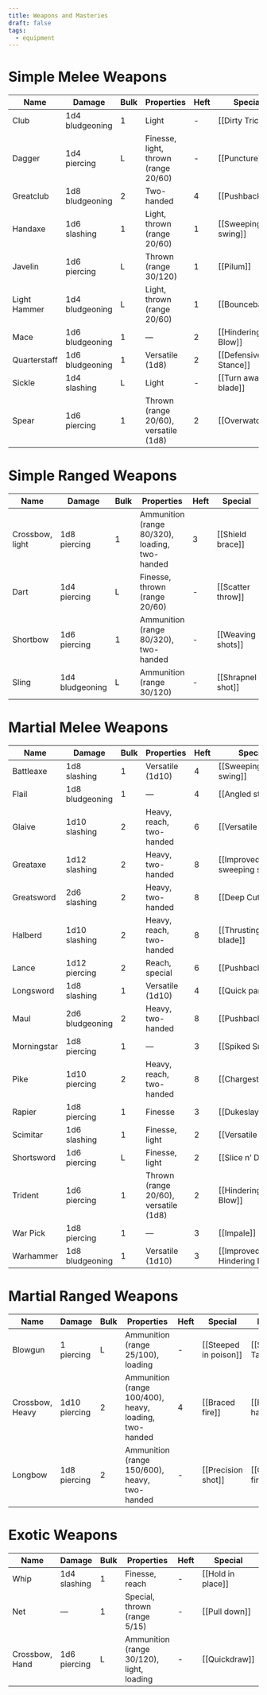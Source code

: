 ```yaml
---
title: Weapons and Masteries
draft: false
tags:
  - equipment
---
```

# Simple Melee Weapons

| Name         | Damage          | Bulk | Properties                            | Heft | Special                 | Mastery            |
| ------------ | --------------- | ---- | ------------------------------------- | ---- | ----------------------- | ------------------ |
| Club         | 1d4 bludgeoning | 1    | Light                                 | -    | [[Dirty Trick]]         | [[Dirt Cheap]]     |
| Dagger       | 1d4 piercing    | L    | Finesse, light, thrown (range 20/60)  | -    | [[Puncture]]            | [[Bloodletter]]    |
| Greatclub    | 1d8 bludgeoning | 2    | Two-handed                            | 4    | [[Pushback]]            | [[Sit down]]       |
| Handaxe      | 1d6 slashing    | 1    | Light, thrown (range 20/60)           | 1    | [[Sweeping swing]]      | [[Follow up]]      |
| Javelin      | 1d6 piercing    | L    | Thrown (range 30/120)                 | 1    | [[Pilum]]               | [[Beast feller]]   |
| Light Hammer | 1d4 bludgeoning | L    | Light, thrown (range 20/60)           | 1    | [[Bounceback]]          | [[Battle Rhythm]]  |
| Mace         | 1d6 bludgeoning | 1    | —                                     | 2    | [[Hindering Blow]]      | [[Halting Blow]]   |
| Quarterstaff | 1d6 bludgeoning | 1    | Versatile (1d8)                       | 2    | [[Defensive Stance]]    | [[Focused Stance]] |
| Sickle       | 1d4 slashing    | L    | Light                                 | -    | [[Turn away the blade]] | [[Biting Blade]]   |
| Spear        | 1d6 piercing    | 1    | Thrown (range 20/60), versatile (1d8) | 2    | [[Overwatch]]           | [[Braced attack]]  |

# Simple Ranged Weapons
| Name            | Damage          | Bulk | Properties                                     | Heft | Special           | Mastery              |
| --------------- | --------------- | ---- | ---------------------------------------------- | ---- | ----------------- | -------------------- |
| Crossbow, light | 1d8 piercing    | 1    | Ammunition (range 80/320), loading, two-handed | 3    | [[Shield brace]]  | [[Fast hands]]       |
| Dart            | 1d4 piercing    | L    | Finesse, thrown (range 20/60)                  | -    | [[Scatter throw]] | [[Improved Scatter]] |
| Shortbow        | 1d6 piercing    | 1    | Ammunition (range 80/320), two-handed          | -    | [[Weaving shots]] | [[Hunter’s rush]]    |
| Sling           | 1d4 bludgeoning | L    | Ammunition (range 30/120)                      | -    | [[Shrapnel shot]] | [[Goliath feller]]   |

# Martial Melee Weapons

| Name        | Damage          | Bulk | Properties                            | Heft | Special                      | Mastery              |
| ----------- | --------------- | ---- | ------------------------------------- | ---- | ---------------------------- | -------------------- |
| Battleaxe   | 1d8 slashing    | 1    | Versatile (1d10)                      | 4    | [[Sweeping swing]]           | [[Deep Bite]]        |
| Flail       | 1d8 bludgeoning | 1    | —                                     | 4    | [[Angled strike]]            | [[Cleaving strike]]  |
| Glaive      | 1d10 slashing   | 2    | Heavy, reach, two-handed              | 6    | [[Versatile blade]]          | [[Brace!]]           |
| Greataxe    | 1d12 slashing   | 2    | Heavy, two-handed                     | 8    | [[Improved sweeping swing]]  | [[Improved Cleave]]  |
| Greatsword  | 2d6 slashing    | 2    | Heavy, two-handed                     | 8    | [[Deep Cut]]                 | [[Kingslayer]]       |
| Halberd     | 1d10 slashing   | 2    | Heavy, reach, two-handed              | 8    | [[Thrusting blade]]          | [[Brace!]]           |
| Lance       | 1d12 piercing   | 2    | Reach, special                        | 6    | [[Pushback]]                 | [[Rushing strike]]   |
| Longsword   | 1d8 slashing    | 1    | Versatile (1d10)                      | 4    | [[Quick parry]]              | [[Prince slayer]]    |
| Maul        | 2d6 bludgeoning | 2    | Heavy, two-handed                     | 8    | [[Pushback]]                 | [[Sit down]]         |
| Morningstar | 1d8 piercing    | 1    | —                                     | 3    | [[Spiked Smash]]             | [[Improved Impale]]  |
| Pike        | 1d10 piercing   | 2    | Heavy, reach, two-handed              | 8    | [[Chargestopper]]            | [[Brace!]]           |
| Rapier      | 1d8 piercing    | 1    | Finesse                               | 3    | [[Dukeslayer]]               | [[Puncture]]         |
| Scimitar    | 1d6 slashing    | 1    | Finesse, light                        | 2    | [[Versatile blade]]          | [[Biting Blade]]     |
| Shortsword  | 1d6 piercing    | L    | Finesse, light                        | 2    | [[Slice n’ Dice]]            | [[Duelist’s Backup]] |
| Trident     | 1d6 piercing    | 1    | Thrown (range 20/60), versatile (1d8) | 2    | [[Hindering Blow]]           | [[Impale]]           |
| War Pick    | 1d8 piercing    | 1    | —                                     | 3    | [[Impale]]                   | [[Miner’s Joy]]      |
| Warhammer   | 1d8 bludgeoning | 1    | Versatile (1d10)                      | 3    | [[Improved Hindering Blows]] | [[Pound the nail]]   |

# Martial Ranged Weapons
| Name            | Damage        | Bulk | Properties                                             | Heft | Special               | Mastery             |
| --------------- | ------------- | ---- | ------------------------------------------------------ | ---- | --------------------- | ------------------- |
| Blowgun         | 1 piercing    | L    | Ammunition (range 25/100), loading                     | -    | [[Steeped in poison]] | [[Silent Takedown]] |
| Crossbow, Heavy | 1d10 piercing | 2    | Ammunition (range 100/400), heavy, loading, two-handed | 4    | [[Braced fire]]       | [[Fast hands]]      |
| Longbow         | 1d8 piercing  | 2    | Ammunition (range 150/600), heavy, two-handed          | -    | [[Precision shot]]    | [[Cover fire]]      |

# Exotic Weapons
| Name           | Damage       | Bulk | Properties                                | Heft | Special           | Mastery            |
| -------------- | ------------ | ---- | ----------------------------------------- | ---- | ----------------- | ------------------ |
| Whip           | 1d4 slashing | 1    | Finesse, reach                            | -    | [[Hold in place]] | [[Crack the whip]] |
| Net            | —            | 1    | Special, thrown (range 5/15)              | -    | [[Pull down]]     | [[Spread throw]]   |
| Crossbow, Hand | 1d6 piercing | L    | Ammunition (range 30/120), light, loading | -    | [[Quickdraw]]     | [[Akimbo]]         |
